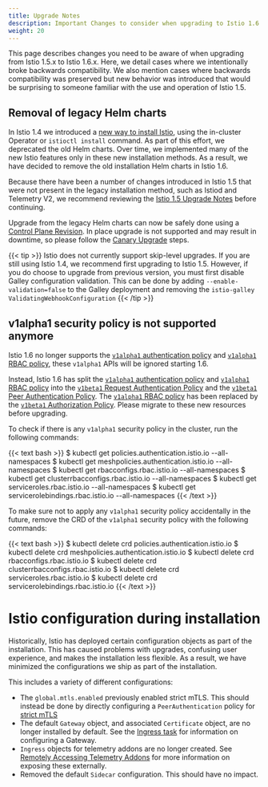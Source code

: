 ```yaml
---
title: Upgrade Notes
description: Important Changes to consider when upgrading to Istio 1.6.
weight: 20
---
```


This page describes changes you need to be aware of when upgrading from Istio
1.5.x to Istio 1.6.x. Here, we detail cases where we intentionally broke backwards
compatibility. We also mention cases where backwards compatibility was preserved
but new behavior was introduced that would be surprising to someone familiar with
the use and operation of Istio 1.5.

## Removal of legacy Helm charts

In Istio 1.4 we introduced a [new way to install Istio](/blog/2019/introducing-istio-operator/), using the in-cluster Operator or `istioctl install` command. As part of this effort, we deprecated the old Helm charts. Over time, we implemented many of the new Istio features only in these new installation methods. As a result, we have decided to remove the old installation Helm charts in Istio 1.6.

Because there have been a number of changes introduced in Istio 1.5 that were not present in the legacy installation method, such as Istiod and Telemetry V2, we recommend reviewing the [Istio 1.5 Upgrade Notes](/news/releases/1.5.x/announcing-1.5/upgrade-notes/#control-plane-restructuring) before continuing.

Upgrade from the legacy Helm charts can now be safely done using a [Control Plane Revision](/blog/2020/multiple-control-planes/). In place upgrade is not supported and may result in downtime, so please follow the [Canary Upgrade](/docs/setup/upgrade/#canary-upgrades) steps.

{{< tip >}}
Istio does not currently support skip-level upgrades. If you are still using Istio 1.4, we recommend first upgrading to Istio 1.5. However, if you do choose to upgrade from previous version, you must first disable Galley configuration validation. This can be done by adding `--enable-validation=false` to the Galley deployment and removing the `istio-galley` `ValidatingWebhookConfiguration`
{{< /tip >}}

## v1alpha1 security policy is not supported anymore

Istio 1.6 no longer supports the [`v1alpha1` authentication policy](https://archive.istio.io/v1.4/docs/reference/config/security/istio.authentication.v1alpha1/) and [`v1alpha1` RBAC policy](https://archive.istio.io/v1.4/docs/reference/config/security/istio.rbac.v1alpha1/), these `v1alpha1` APIs will be ignored starting 1.6.

Instead, Istio 1.6 has split the [`v1alpha1` authentication policy](https://archive.istio.io/v1.4/docs/reference/config/security/istio.authentication.v1alpha1/) and [`v1alpha1` RBAC policy](https://archive.istio.io/v1.4/docs/reference/config/security/istio.rbac.v1alpha1/) into the [`v1beta1` Request Authentication Policy](/docs/reference/config/security/request_authentication) and the [`v1beta1` Peer Authentication Policy](/docs/reference/config/security/peer_authentication). The [`v1alpha1` RBAC policy](https://archive.istio.io/v1.4/docs/reference/config/security/istio.rbac.v1alpha1/) has been replaced by the [`v1beta1` Authorization Policy](/docs/reference/config/security/authorization-policy/). Please migrate to these new resources before upgrading.

To check if there is any `v1alpha1` security policy in the cluster, run the following commands:

{{< text bash >}}
$ kubectl get policies.authentication.istio.io --all-namespaces
$ kubectl get meshpolicies.authentication.istio.io --all-namespaces
$ kubectl get rbacconfigs.rbac.istio.io --all-namespaces
$ kubectl get clusterrbacconfigs.rbac.istio.io --all-namespaces
$ kubectl get serviceroles.rbac.istio.io --all-namespaces
$ kubectl get servicerolebindings.rbac.istio.io --all-namespaces
{{< /text >}}

To make sure not to apply any `v1alpha1` security policy accidentally in the future, remove the CRD of the `v1alpha1` security policy with the following commands:

{{< text bash >}}
$ kubectl delete crd policies.authentication.istio.io
$ kubectl delete crd meshpolicies.authentication.istio.io
$ kubectl delete crd rbacconfigs.rbac.istio.io
$ kubectl delete crd clusterrbacconfigs.rbac.istio.io
$ kubectl delete crd serviceroles.rbac.istio.io
$ kubectl delete crd servicerolebindings.rbac.istio.io
{{< /text >}}

# Istio configuration during installation

Historically, Istio has deployed certain configuration objects as part of the installation. This has caused problems with upgrades, confusing user experience, and makes the installation less flexible. As a result, we have minimized the configurations we ship as part of the installation.

This includes a variety of different configurations:

* The `global.mtls.enabled` previously enabled strict mTLS. This should instead be done by directly configuring a `PeerAuthentication` policy for [strict mTLS](/docs/tasks/security/authentication/authn-policy/#globally-enabling-istio-mutual-tls-in-strict-mode)
* The default `Gateway` object, and associated `Certificate` object, are no longer installed by default. See the [Ingress task](/docs/tasks/traffic-management/ingress/) for information on configuring a Gateway.
* `Ingress` objects for telemetry addons are no longer created. See [Remotely Accessing Telemetry Addons](/docs/tasks/observability/gateways/) for more information on exposing these externally.
* Removed the default `Sidecar` configuration. This should have no impact.
